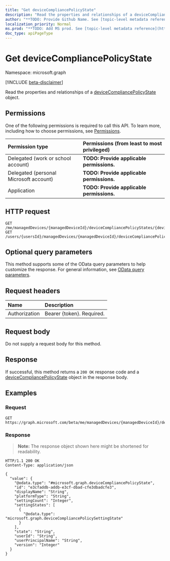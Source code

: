 ```yaml
---
title: "Get deviceCompliancePolicyState"
description: "Read the properties and relationships of a deviceCompliancePolicyState object."
author: "**TODO: Provide Github Name. See [topic-level metadata reference](https://msgo.azurewebsites.net/add/document/guidelines/metadata.html#topic-level-metadata)**"
localization_priority: Normal
ms.prod: "**TODO: Add MS prod. See [topic-level metadata reference](https://msgo.azurewebsites.net/add/document/guidelines/metadata.html#topic-level-metadata)**"
doc_type: apiPageType
---
```


# Get deviceCompliancePolicyState
Namespace: microsoft.graph

[!INCLUDE [beta-disclaimer](../../includes/beta-disclaimer.md)]

Read the properties and relationships of a [deviceCompliancePolicyState](../resources/devicecompliancepolicystate.md) object.

## Permissions
One of the following permissions is required to call this API. To learn more, including how to choose permissions, see [Permissions](/graph/permissions-reference).

|Permission type|Permissions (from least to most privileged)|
|:---|:---|
|Delegated (work or school account)|**TODO: Provide applicable permissions.**|
|Delegated (personal Microsoft account)|**TODO: Provide applicable permissions.**|
|Application|**TODO: Provide applicable permissions.**|

## HTTP request

<!-- {
  "blockType": "ignored"
}
-->
``` http
GET /me/managedDevices/{managedDeviceId}/deviceCompliancePolicyStates/{deviceCompliancePolicyStateId}
GET /users/{usersId}/managedDevices/{managedDeviceId}/deviceCompliancePolicyStates/{deviceCompliancePolicyStateId}
```

## Optional query parameters
This method supports some of the OData query parameters to help customize the response. For general information, see [OData query parameters](/graph/query-parameters).

## Request headers
|Name|Description|
|:---|:---|
|Authorization|Bearer {token}. Required.|

## Request body
Do not supply a request body for this method.

## Response

If successful, this method returns a `200 OK` response code and a [deviceCompliancePolicyState](../resources/devicecompliancepolicystate.md) object in the response body.

## Examples

### Request
<!-- {
  "blockType": "request",
  "name": "get_devicecompliancepolicystate"
}
-->
``` http
GET https://graph.microsoft.com/beta/me/managedDevices/{managedDeviceId}/deviceCompliancePolicyStates/{deviceCompliancePolicyStateId}
```


### Response
>**Note:** The response object shown here might be shortened for readability.
<!-- {
  "blockType": "response",
  "truncated": true,
  "@odata.type": "microsoft.graph.deviceCompliancePolicyState"
}
-->
``` http
HTTP/1.1 200 OK
Content-Type: application/json

{
  "value": {
    "@odata.type": "#microsoft.graph.deviceCompliancePolicyState",
    "id": "e3cfaddb-addb-e3cf-dbad-cfe3dbadcfe3",
    "displayName": "String",
    "platformType": "String",
    "settingCount": "Integer",
    "settingStates": [
      {
        "@odata.type": "microsoft.graph.deviceCompliancePolicySettingState"
      }
    ],
    "state": "String",
    "userId": "String",
    "userPrincipalName": "String",
    "version": "Integer"
  }
}
```

